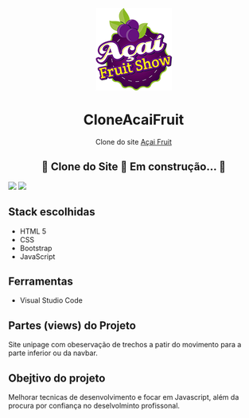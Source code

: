 <p  align="center">
<img src="https://github.com/donizeti26/CloneAcaiFruit/blob/main/images/brand.png" alt="">
</p>
<h1 align="center">CloneAcaiFruit</h1>
<p align="center"> Clone do site <a href="https://www.acaifruitshow.com.br">Açai Fruit<a></p>

<h2 align="center"> 
	🚧  Clone do Site 🚀 Em construção...  🚧
</h2>

<a href="https://www.instagram.com/dotnet_freela/"><img src="https://img.shields.io/static/v1?label=Blog&message=Instagram&color=E4405F&style=for-the-badge&logo=Instagram"/></a>
<a href="www.linkedin.com/in/donizeti-silva-a666b31b0
"><img src="https://img.shields.io/static/v1?label=Blog&message=LinkedIn&color=0077B5&style=for-the-badge&logo=LinkedIn"/>
</a>
## Stack escolhidas 
- HTML 5
- CSS
- Bootstrap
- JavaScript
## Ferramentas
- Visual Studio Code

##  Partes (views) do Projeto
Site unipage com obeservação de trechos a patir do movimento para a parte inferior ou da navbar.

## Obejtivo do projeto

Melhorar tecnicas de desenvolvimento e focar em Javascript, além da procura por confiança no deselvolminto profissonal.